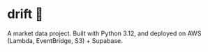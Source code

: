 # drift 💸 

A market data project. Built with Python 3.12, and deployed on AWS (Lambda, EventBridge, S3) + Supabase.
